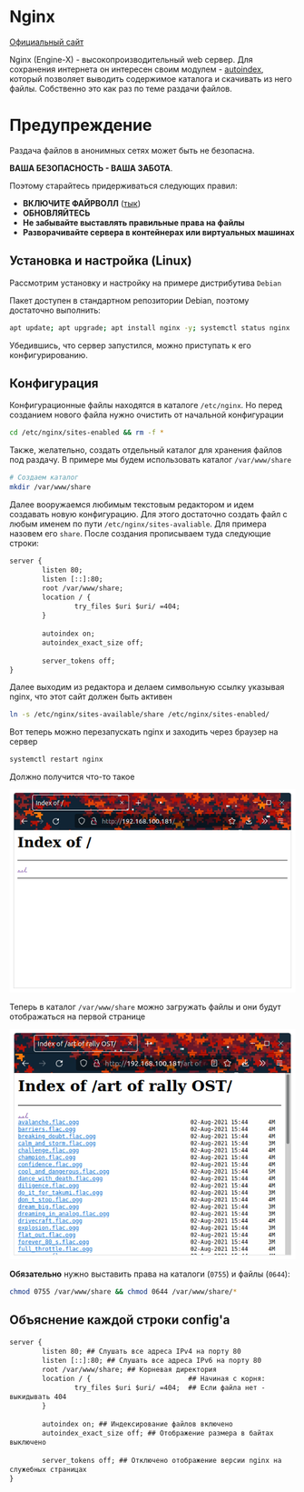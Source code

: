 # Nginx

[Официальный сайт](https://nginx.org/)

Nginx (Engine-X) - высокопроизводительный web сервер. Для сохранения интернета он интересен своим модулем - [autoindex](https://nginx.org/ru/docs/http/ngx_http_autoindex_module.html), который позволяет выводить содержимое каталога и скачивать из него файлы. Собственно это как раз по теме раздачи файлов.

# Предупреждение

Раздача файлов в анонимных сетях может быть не безопасна. 

__ВАША БЕЗОПАСНОСТЬ - ВАША ЗАБОТА__. 

Поэтому старайтесь придерживаться следующих правил:

- __ВКЛЮЧИТЕ ФАЙРВОЛЛ__ ([тык](https://github.com/WeArchivingInternet/HowTo/blob/main/share/yggdrasil.md#%D0%BE%D0%B1%D1%8F%D0%B7%D0%B0%D1%82%D0%B5%D0%BB%D1%8C%D0%BD%D0%B0%D1%8F-%D0%BD%D0%B0%D1%81%D1%82%D1%80%D0%BE%D0%B9%D0%BA%D0%B0))
- __ОБНОВЛЯЙТЕСЬ__
- __Не забывайте выставлять правильные права на файлы__
- __Разворачивайте сервера в контейнерах или виртуальных машинах__

## Установка и настройка (Linux)

Рассмотрим установку и настройку на примере дистрибутива `Debian`

Пакет доступен в стандартном репозитории Debian, поэтому достаточно выполнить:

```sh
apt update; apt upgrade; apt install nginx -y; systemctl status nginx
```

Убедившись, что сервер запустился, можно приступать к его конфигурированию. 

## Конфигурация

Конфигурационные файлы находятся в каталоге `/etc/nginx`. Но перед созданием нового файла нужно очистить от начальной конфигурации

```sh
cd /etc/nginx/sites-enabled && rm -f *
```
Также, желательно, создать отдельный каталог для хранения файлов под раздачу. В примере мы будем использовать каталог `/var/www/share`

```sh
# Создаем каталог
mkdir /var/www/share
```

Далее вооружаемся любимым текстовым редактором и идем создавать новую конфигурацию. Для этого достаточно создать файл с любым именем по пути `/etc/nginx/sites-avaliable`. Для примера назовем его `share`. После создания прописываем туда следующие строки:

```nginx
server {
        listen 80;
        listen [::]:80;
        root /var/www/share;
        location / {
                try_files $uri $uri/ =404;
        }

        autoindex on;
        autoindex_exact_size off;

        server_tokens off;
}
```

Далее выходим из редактора и делаем символьную ссылку указывая nginx, что этот сайт должен быть активен

```sh
ln -s /etc/nginx/sites-available/share /etc/nginx/sites-enabled/
```

Вот теперь можно перезапускать nginx и заходить через браузер на сервер

```sh
systemctl restart nginx
```

Должно получится что-то такое

![blank-nginx](images/nginx-blank-index.png)

Теперь в каталог `/var/www/share` можно загружать файлы и они будут отображаться на первой странице

![list-files](images/nginx-file-list.png)

__Обязательно__ нужно выставить права на каталоги (`0755`) и файлы (`0644`):

```sh
chmod 0755 /var/www/share && chmod 0644 /var/www/share/*
```

## Объяснение каждой строки config'а

```nginx
server {
        listen 80; ## Слушать все адреса IPv4 на порту 80
        listen [::]:80; ## Слушать все адреса IPv6 на порту 80
        root /var/www/share; ## Корневая директория
        location / {                        ## Начиная с корня:
                try_files $uri $uri/ =404;  ## Если файла нет - выкидывать 404
        }

        autoindex on; ## Индексирование файлов включено
        autoindex_exact_size off; ## Отображение размера в байтах выключено

        server_tokens off; ## Отключено отображение версии nginx на служебных страницах
}
```
